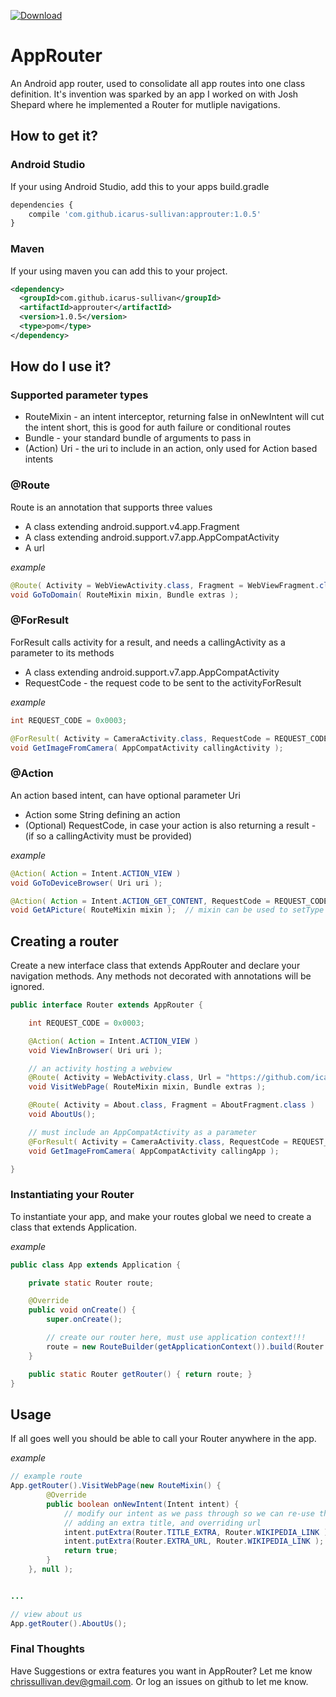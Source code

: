 [ ![Download](https://api.bintray.com/packages/icarus-sullivan/maven/approuter/images/download.svg) ](https://bintray.com/icarus-sullivan/maven/approuter/_latestVersion)

# AppRouter
An Android app router, used to consolidate all app routes into one class definition. It's invention was sparked by an app I worked on with Josh Shepard where he implemented a Router for mutliple navigations.


## How to get it?

### Android Studio
If your using Android Studio, add this to your apps build.gradle

```javascript
dependencies {
    compile 'com.github.icarus-sullivan:approuter:1.0.5'
}
```

### Maven
If your using maven you can add this to your project.

```xml
<dependency>
  <groupId>com.github.icarus-sullivan</groupId>
  <artifactId>approuter</artifactId>
  <version>1.0.5</version>
  <type>pom</type>
</dependency>
```


## How do I use it?

### Supported parameter types
* RouteMixin - an intent interceptor, returning false in onNewIntent will cut the intent short, this is good for auth failure or conditional routes
* Bundle - your standard bundle of arguments to pass in
* (Action) Uri - the uri to include in an action, only used for Action based intents

### @Route
Route is an annotation that supports three values
* A class extending android.support.v4.app.Fragment
* A class extending android.support.v7.app.AppCompatActivity
* A url

_example_
```java
@Route( Activity = WebViewActivity.class, Fragment = WebViewFragment.class, Url = "http://domain.com" )
void GoToDomain( RouteMixin mixin, Bundle extras );
```

### @ForResult
ForResult calls activity for a result, and needs a callingActivity as a parameter to its methods
* A class extending android.support.v7.app.AppCompatActivity
* RequestCode - the request code to be sent to the activityForResult

_example_
```java
int REQUEST_CODE = 0x0003;

@ForResult( Activity = CameraActivity.class, RequestCode = REQUEST_CODE )
void GetImageFromCamera( AppCompatActivity callingActivity );
```

### @Action
An action based intent, can have optional parameter Uri
* Action some String defining an action
* (Optional) RequestCode, in case your action is also returning a result - (if so a callingActivity must be provided)

_example_
```java
@Action( Action = Intent.ACTION_VIEW )
void GoToDeviceBrowser( Uri uri );

@Action( Action = Intent.ACTION_GET_CONTENT, RequestCode = REQUEST_CODE )
void GetAPicture( RouteMixin mixin );  // mixin can be used to setType
```


## Creating a router
Create a new interface class that extends AppRouter and declare your navigation methods. Any methods not decorated with annotations will be ignored.

```java
public interface Router extends AppRouter {

    int REQUEST_CODE = 0x0003;

    @Action( Action = Intent.ACTION_VIEW )
    void ViewInBrowser( Uri uri );

    // an activity hosting a webview
    @Route( Activity = WebActivity.class, Url = "https://github.com/icarus-sullivan/approuter")
    void VisitWebPage( RouteMixin mixin, Bundle extras );

    @Route( Activity = About.class, Fragment = AboutFragment.class )
    void AboutUs();

    // must include an AppCompatActivity as a parameter
    @ForResult( Activity = CameraActivity.class, RequestCode = REQUEST_CODE )
    void GetImageFromCamera( AppCompatActivity callingApp );

}
```

### Instantiating your Router
To instantiate your app, and make your routes global we need to create a class that extends Application.

_example_
```java
public class App extends Application {

    private static Router route;

    @Override
    public void onCreate() {
        super.onCreate();

        // create our router here, must use application context!!!
        route = new RouteBuilder(getApplicationContext()).build(Router.class);
    }

    public static Router getRouter() { return route; }
}
```

## Usage
If all goes well you should be able to call your Router anywhere in the app.

_example_
```java
// example route
App.getRouter().VisitWebPage(new RouteMixin() {
        @Override
        public boolean onNewIntent(Intent intent) {
            // modify our intent as we pass through so we can re-use the webActivity
            // adding an extra title, and overriding url
            intent.putExtra(Router.TITLE_EXTRA, Router.WIKIPEDIA_LINK );
            intent.putExtra(Router.EXTRA_URL, Router.WIKIPEDIA_LINK );
            return true;
        }
    }, null );


...

// view about us
App.getRouter().AboutUs();
```

### Final Thoughts
Have Suggestions or extra features you want in AppRouter? Let me know chrissullivan.dev@gmail.com. Or log an issues on github to let me know.
